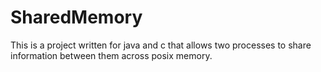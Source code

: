 SharedMemory
============

This is a project written for java and c that allows two processes to share information between them across posix memory.
